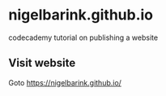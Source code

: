 # nigelbarink.github.io
codecademy tutorial on publishing a website


## Visit website
Goto  https://nigelbarink.github.io/
